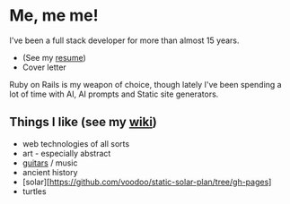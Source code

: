 # Me, me me!

I've been a full stack developer for more than almost 15 years. 

- (See my [resume](https://www.vudmaska.com/resume.html))
- Cover letter

Ruby on Rails is my weapon of choice, though lately I've been spending a lot of time with AI, AI prompts and Static site generators.

## Things I like (see my [wiki](https://github.com/voodoo/voodoo.github.io/wiki))

- web technologies of all sorts
- art - especially abstract
- [guitars](https://www.vudmaska.com/site-sharktail/) / music
- ancient history
- [solar][https://github.com/voodoo/static-solar-plan/tree/gh-pages]
- turtles
